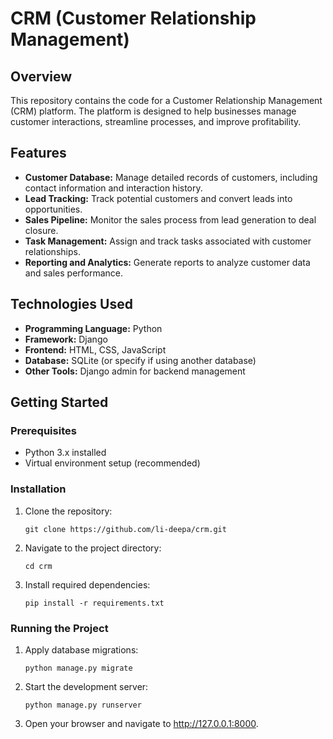 # CRM (Customer Relationship Management)

## Overview
This repository contains the code for a Customer Relationship Management (CRM) platform. The platform is designed to help businesses manage customer interactions, streamline processes, and improve profitability.

<h2>Features</h2>
<ul>
  <li><b>Customer Database:</b> Manage detailed records of customers, including contact information and interaction history.</li>
  <li><b>Lead Tracking:</b> Track potential customers and convert leads into opportunities.</li>
  <li><b>Sales Pipeline:</b> Monitor the sales process from lead generation to deal closure.</li>
  <li><b>Task Management:</b> Assign and track tasks associated with customer relationships.</li>
  <li><b>Reporting and Analytics:</b> Generate reports to analyze customer data and sales performance.</li>
</ul>

<h2>Technologies Used</h2>
<ul>
  <li><b>Programming Language:</b> Python</li>
  <li><b>Framework:</b> Django</li>
  <li><b>Frontend:</b> HTML, CSS, JavaScript</li>
  <li><b>Database:</b> SQLite (or specify if using another database)</li>
  <li><b>Other Tools:</b> Django admin for backend management</li>
</ul>

<h2>Getting Started</h2>
<h3>Prerequisites</h3>
<ul>
  <li>Python 3.x installed</li>
  <li>Virtual environment setup (recommended)</li>
</ul>

<h3>Installation</h3>
<ol>
  <li>Clone the repository:
    <pre><code>git clone https://github.com/li-deepa/crm.git</code></pre>
  </li>
  <li>Navigate to the project directory:
    <pre><code>cd crm</code></pre>
  </li>
  <li>Install required dependencies:
    <pre><code>pip install -r requirements.txt</code></pre>
  </li>
</ol>

<h3>Running the Project</h3>
<ol>
  <li>Apply database migrations:
    <pre><code>python manage.py migrate</code></pre>
  </li>
  <li>Start the development server:
    <pre><code>python manage.py runserver</code></pre>
  </li>
  <li>Open your browser and navigate to <a href="http://127.0.0.1:8000">http://127.0.0.1:8000</a>.
  </li>
</ol>

